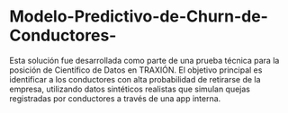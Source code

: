 # Modelo-Predictivo-de-Churn-de-Conductores-
Esta solución fue desarrollada como parte de una prueba técnica para la posición de Científico de Datos en TRAXIÓN. El objetivo principal es identificar a los conductores con alta probabilidad de retirarse de la empresa, utilizando datos sintéticos realistas que simulan quejas registradas por conductores a través de una app interna.
